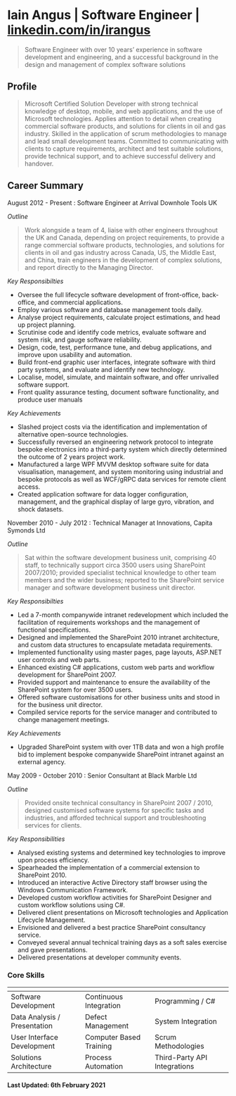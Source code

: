 # Iain Angus | Software Engineer | [linkedin.com/in/irangus](https://uk.linkedin.com/in/irangus)

>Software Engineer with over 10 years’ experience in software development and engineering, and a successful background in the design and management of complex software solutions

## Profile

>Microsoft Certified Solution Developer with strong technical knowledge of desktop, mobile, and web applications, and the use of Microsoft technologies. Applies attention to detail when creating commercial software products, and solutions for clients in oil and gas industry. Skilled in the application of scrum methodologies to manage and lead small development teams. Committed to communicating with clients to capture requirements, architect and test suitable solutions, provide technical support, and to achieve successful delivery and handover.

## Career Summary

August 2012 - Present
:   Software Engineer at Arrival Downhole Tools UK

*Outline*

>Work alongside a team of 4, liaise with other engineers throughout the UK and Canada, depending on project requirements, to provide a range commercial software products, technologies, and solutions for clients in oil and gas industry across Canada, US, the Middle East, and China, train engineers in the development of complex solutions, and report directly to the Managing Director.

*Key Responsibilties*

- Oversee the full lifecycle software development of front-office, back-office, and commercial applications.
- Employ various software and database management tools daily.
- Analyse project requirements, calculate project estimations, and head up project planning.
- Scrutinise code and identify code metrics, evaluate software and system risk, and gauge software reliability. 
- Design, code, test, performance tune, and debug applications, and improve upon usability and automation.
- Build front-end graphic user interfaces, integrate software with third party systems, and evaluate and identify new technology. 
- Localise, model, simulate, and maintain software, and offer unrivalled software support.
- Front quality assurance testing, document software functionality, and produce user manuals

*Key Achievements*

- Slashed project costs via the identification and implementation of alternative open-source technologies.
- Successfully reversed an engineering network protocol to integrate bespoke electronics into a third-party system which directly determined the outcome of 2 years project work.
- Manufactured a large WPF MVVM desktop software suite for data visualisation, management, and system monitoring using industrial and bespoke protocols as well as WCF/gRPC data services for remote client access.
- Created application software for data logger configuration, management, and the graphical display of large gyro, vibration, and shock datasets.

November 2010 - July 2012
:   Technical Manager at Innovations, Capita Symonds Ltd

*Outline*

>Sat within the software development business unit, comprising 40 staff, to technically support circa 3500 users using SharePoint 2007/2010; provided specialist technical knowledge to other team members and the wider business; reported to the SharePoint service manager and software development business unit director.

*Key Responsibilties*

- Led a 7-month companywide intranet redevelopment which included the facilitation of requirements workshops and the management of functional specifications.
- Designed and implemented the SharePoint 2010 intranet architecture, and custom data structures to encapsulate metadata requirements.
- Implemented functionality using master pages, page layouts, ASP.NET user controls and web parts.
- Enhanced existing C# applications, custom web parts and workflow development for SharePoint 2007.
- Provided support and maintenance to ensure the availability of the SharePoint system for over 3500 users.
- Offered software customisations for other business units and stood in for the business unit director. 
- Compiled service reports for the service manager and contributed to change management meetings.

*Key Achievements*

- Upgraded SharePoint system with over 1TB data and won a high profile bid to implement bespoke companywide SharePoint intranet against an external agency.

May 2009 - October 2010
:   Senior Consultant at Black Marble Ltd

*Outline*

> Provided onsite technical consultancy in SharePoint 2007 / 2010, designed customised software systems for specific tasks and industries, and afforded technical support and troubleshooting services for clients.

*Key Responsibilities*

- Analysed existing systems and determined key technologies to improve upon process efficiency.
- Spearheaded the implementation of a commercial extension to SharePoint 2010.
- Introduced an interactive Active Directory staff browser using the Windows Communication Framework.
- Developed custom workflow activities for SharePoint Designer and custom workflow solutions using C#.
- Delivered client presentations on Microsoft technologies and Application Lifecycle Management.
- Envisioned and delivered a best practice SharePoint consultancy service. 
- Conveyed several annual technical training days as a soft sales exercise and gave presentations. 
- Delivered presentations at developer community events.

### Core Skills

| <!-- --> | <!-- --> | <!-- --> |
|----------|----------|----------|
| Software Development | Continuous Integration | Programming / C# |
| Data Analysis / Presentation | Defect Management | System Integration |
| User Interface Development | Computer Based Training | Scrum Methodologies |
| Solutions Architecture | Process Automation | Third-Party API Integrations

#### Last Updated: 6th February 2021
